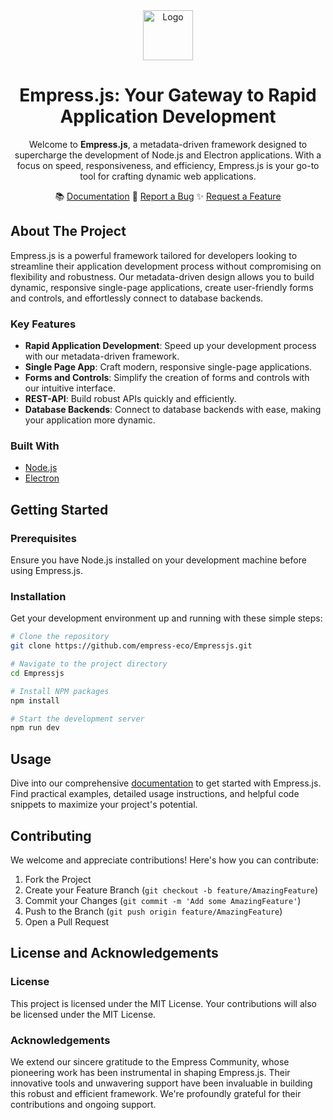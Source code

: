 <div align="center">


 <img src="https://grow.empress.eco/uploads/default/original/2X/1/1f1e1044d3864269d2a613577edb9763890422ab.png" alt="Logo" width="80" height="80">

# Empress.js: Your Gateway to Rapid Application Development

Welcome to **Empress.js**, a metadata-driven framework designed to supercharge the development of Node.js and Electron applications. With a focus on speed, responsiveness, and efficiency, Empress.js is your go-to tool for crafting dynamic web applications.

📚 [Documentation](https://grow.empress.eco/)
🐞 [Report a Bug](https://github.com/empress-eco/Empressjs/issues)
✨ [Request a Feature](https://github.com/empress-eco/Empressjs/issues)

</div>

## About The Project

Empress.js is a powerful framework tailored for developers looking to streamline their application development process without compromising on flexibility and robustness. Our metadata-driven design allows you to build dynamic, responsive single-page applications, create user-friendly forms and controls, and effortlessly connect to database backends.

### Key Features

- **Rapid Application Development**: Speed up your development process with our metadata-driven framework.
- **Single Page App**: Craft modern, responsive single-page applications.
- **Forms and Controls**: Simplify the creation of forms and controls with our intuitive interface.
- **REST-API**: Build robust APIs quickly and efficiently.
- **Database Backends**: Connect to database backends with ease, making your application more dynamic.

### Built With

- [Node.js](https://nodejs.org/)
- [Electron](https://www.electronjs.org/)

## Getting Started

### Prerequisites

Ensure you have Node.js installed on your development machine before using Empress.js.

### Installation

Get your development environment up and running with these simple steps:

```sh
# Clone the repository
git clone https://github.com/empress-eco/Empressjs.git

# Navigate to the project directory
cd Empressjs

# Install NPM packages
npm install

# Start the development server
npm run dev
```

## Usage

Dive into our comprehensive [documentation](https://grow.empress.eco/) to get started with Empress.js. Find practical examples, detailed usage instructions, and helpful code snippets to maximize your project's potential.

## Contributing

We welcome and appreciate contributions! Here's how you can contribute:

1. Fork the Project
2. Create your Feature Branch (`git checkout -b feature/AmazingFeature`)
3. Commit your Changes (`git commit -m 'Add some AmazingFeature'`)
4. Push to the Branch (`git push origin feature/AmazingFeature`)
5. Open a Pull Request

## License and Acknowledgements

### License

This project is licensed under the MIT License. Your contributions will also be licensed under the MIT License.

### Acknowledgements

We extend our sincere gratitude to the Empress Community, whose pioneering work has been instrumental in shaping Empress.js. Their innovative tools and unwavering support have been invaluable in building this robust and efficient framework. We're profoundly grateful for their contributions and ongoing support.